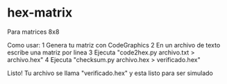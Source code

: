 # hex-matrix

Para matrices 8x8

Como usar:
1 Genera tu matriz con CodeGraphics
2 En un archivo de texto escribe una matriz por linea
3 Ejecuta "code2hex.py archivo.txt > archivo.hex"
4 Ejecuta "checksum.py archivo.hex > verificado.hex"

Listo!
Tu archivo se llama "verificado.hex" y esta listo para ser simulado
